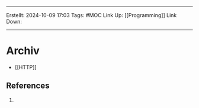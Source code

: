 
--- 
Erstellt: 2024-10-09    17:03 
Tags: #MOC 
Link Up: [[Programming]]
Link Down:

--- 
# Archiv
- [[HTTP]]

## References
1. 
